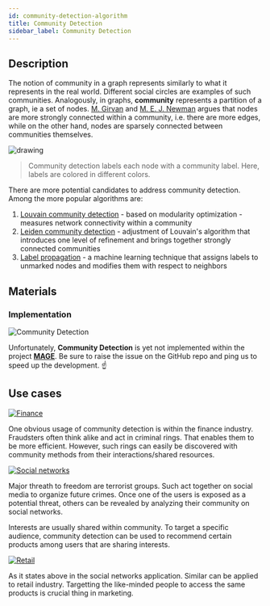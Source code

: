 ```yaml
---
id: community-detection-algorithm
title: Community Detection
sidebar_label: Community Detection
---
```


## Description

The notion of community in a graph represents similarly to what it represents in the real world. Different social circles are examples of such communities. Analogously, in graphs, **community** represents a partition of a graph, ie a set of nodes. [M. Girvan](https://scholar.google.com/citations?user=npKBI-oAAAAJ&hl=en) and [M. E. J. Newman](http://www-personal.umich.edu/~mejn/) argues that nodes are more strongly connected within a community, i.e. there are more edges, while on the other hand, nodes are sparsely connected between communities themselves.

<img src="https://i.imgur.com/1kNLj8B.png" alt="drawing"/>

> Community detection labels each node with a community label. Here, labels are colored in different colors.


There are more potential candidates to address community detection. Among the more popular algorithms are:
1. [Louvain community detection](https://en.wikipedia.org/wiki/Louvain_method) - based on modularity optimization - measures network connectivity within a community
2. [Leiden community detection](https://www.nature.com/articles/s41598-019-41695-z) - adjustment of Louvain's algorithm that introduces one level of refinement and brings together strongly connected communities
3. [Label propagation](https://en.wikipedia.org/wiki/Label_propagation_algorithm) - a machine learning technique that assigns labels to unmarked nodes and modifies them with respect to neighbors

## Materials

### Implementation

![Community Detection](https://img.shields.io/badge/Not_implemented-EB3434?style=for-the-badge&logo=github&logoColor=white)

Unfortunately, **Community Detection** is yet not implemented within the project [**MAGE**](https://github.com/memgraph/mage). Be sure to raise the issue on the GitHub repo and ping us to speed up the development. :point_up:

## Use cases

[![Finance](https://img.shields.io/badge/Finance-Application-8A477F?style=for-the-badge)](/mage/applications/finance-application)

One obvious usage of community detection is within the finance industry. Fraudsters often think alike and act in criminal rings. That enables them to be more efficient. However, such rings can easily be discovered with community methods from their interactions/shared resources.

[![Social networks](https://img.shields.io/badge/Social_networks-Application-8A477F?style=for-the-badge)](/mage/applications/social-media-application)

Major threath to freedom are terrorist groups. Such act together on social media to organize future crimes. Once one of the users is exposed as a potential threat, others can be revealed by analyzing their community on social networks.

Interests are usually shared within community. To target a specific audience, community detection can be used to recommend certain products among users that are sharing interests.

[![Retail](https://img.shields.io/badge/Retail-Application-8A477F?style=for-the-badge)](/mage/applications/social-media-application)

As it states above in the social networks application. Similar can be applied to retail industry. Targetting the like-minded people to access the same products is crucial thing in marketing.


